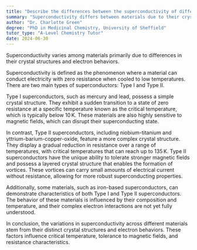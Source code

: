 ```yaml
---
title: "Describe the differences between the superconductivity of different types of materials"
summary: "Superconductivity differs between materials due to their crystal structure and electron behaviour."
author: "Dr. Charlotte Green"
degree: "PhD in Medicinal Chemistry, University of Sheffield"
tutor_type: "A-Level Chemistry Tutor"
date: 2024-06-30
---
```


Superconductivity varies among materials primarily due to differences in their crystal structures and electron behaviors.

Superconductivity is defined as the phenomenon where a material can conduct electricity with zero resistance when cooled to low temperatures. There are two main types of superconductors: Type I and Type II.

Type I superconductors, such as mercury and lead, possess a simple crystal structure. They exhibit a sudden transition to a state of zero resistance at a specific temperature known as the critical temperature, which is typically below $10 \, \text{K}$. These materials are also highly sensitive to magnetic fields, which can disrupt their superconducting state.

In contrast, Type II superconductors, including niobium-titanium and yttrium-barium-copper-oxide, feature a more complex crystal structure. They display a gradual reduction in resistance over a range of temperatures, with critical temperatures that can reach up to $135 \, \text{K}$. Type II superconductors have the unique ability to tolerate stronger magnetic fields and possess a layered crystal structure that enables the formation of vortices. These vortices can carry small amounts of electrical current without resistance, allowing for more robust superconducting properties.

Additionally, some materials, such as iron-based superconductors, can demonstrate characteristics of both Type I and Type II superconductors. The behavior of these materials is influenced by their composition and temperature, and their complex electron interactions are not yet fully understood.

In conclusion, the variations in superconductivity across different materials stem from their distinct crystal structures and electron behaviors. These factors influence critical temperature, tolerance to magnetic fields, and resistance characteristics.
    